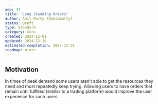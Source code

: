 ```yaml
---
aep: 47
title: "Long Standing Orders"
author: Anil Murty (@anilmurty)
status: Draft
type: Standard
category: Core
created: 2024-12-01
updated: 2024-12-10
estimated-completion: 2025-12-31
roadmap: minor
---
```



## Motivation

In times of peak demand some users aren't able to get the resources they need and must repeatedly keep trying. Allowing users to have orders that remain until fulfilled (similar to a trading platform) would improve the user experience for such users
